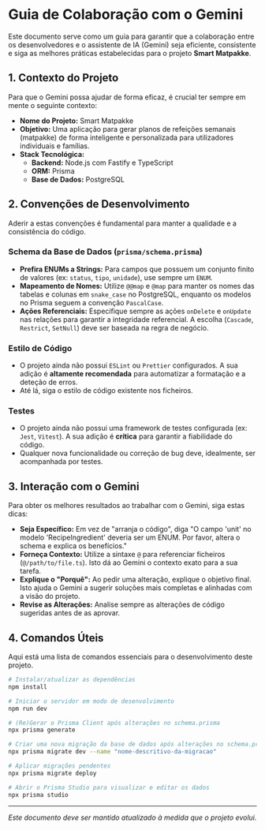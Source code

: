 # Guia de Colaboração com o Gemini

Este documento serve como um guia para garantir que a colaboração entre os desenvolvedores e o assistente de IA (Gemini) seja eficiente, consistente e siga as melhores práticas estabelecidas para o projeto **Smart Matpakke**.

## 1. Contexto do Projeto

Para que o Gemini possa ajudar de forma eficaz, é crucial ter sempre em mente o seguinte contexto:

-   **Nome do Projeto:** Smart Matpakke
-   **Objetivo:** Uma aplicação para gerar planos de refeições semanais (matpakke) de forma inteligente e personalizada para utilizadores individuais e famílias.
-   **Stack Tecnológica:**
    -   **Backend:** Node.js com Fastify e TypeScript
    -   **ORM:** Prisma
    -   **Base de Dados:** PostgreSQL

## 2. Convenções de Desenvolvimento

Aderir a estas convenções é fundamental para manter a qualidade e a consistência do código.

### Schema da Base de Dados (`prisma/schema.prisma`)

-   **Prefira ENUMs a Strings:** Para campos que possuem um conjunto finito de valores (ex: `status`, `tipo`, `unidade`), use sempre um `ENUM`.
-   **Mapeamento de Nomes:** Utilize `@@map` e `@map` para manter os nomes das tabelas e colunas em `snake_case` no PostgreSQL, enquanto os modelos no Prisma seguem a convenção `PascalCase`.
-   **Ações Referenciais:** Especifique sempre as ações `onDelete` e `onUpdate` nas relações para garantir a integridade referencial. A escolha (`Cascade`, `Restrict`, `SetNull`) deve ser baseada na regra de negócio.

### Estilo de Código

-   O projeto ainda não possui `ESLint` ou `Prettier` configurados. A sua adição é **altamente recomendada** para automatizar a formatação e a deteção de erros.
-   Até lá, siga o estilo de código existente nos ficheiros.

### Testes

-   O projeto ainda não possui uma framework de testes configurada (ex: `Jest`, `Vitest`). A sua adição é **crítica** para garantir a fiabilidade do código.
-   Qualquer nova funcionalidade ou correção de bug deve, idealmente, ser acompanhada por testes.

## 3. Interação com o Gemini

Para obter os melhores resultados ao trabalhar com o Gemini, siga estas dicas:

-   **Seja Específico:** Em vez de "arranja o código", diga "O campo 'unit' no modelo 'RecipeIngredient' deveria ser um ENUM. Por favor, altera o schema e explica os benefícios."
-   **Forneça Contexto:** Utilize a sintaxe `@` para referenciar ficheiros (`@/path/to/file.ts`). Isto dá ao Gemini o contexto exato para a sua tarefa.
-   **Explique o "Porquê":** Ao pedir uma alteração, explique o objetivo final. Isto ajuda o Gemini a sugerir soluções mais completas e alinhadas com a visão do projeto.
-   **Revise as Alterações:** Analise sempre as alterações de código sugeridas antes de as aprovar.

## 4. Comandos Úteis

Aqui está uma lista de comandos essenciais para o desenvolvimento deste projeto.

```bash
# Instalar/atualizar as dependências
npm install

# Iniciar o servidor em modo de desenvolvimento
npm run dev

# (Re)Gerar o Prisma Client após alterações no schema.prisma
npx prisma generate

# Criar uma nova migração da base de dados após alterações no schema.prisma
npx prisma migrate dev --name "nome-descritivo-da-migracao"

# Aplicar migrações pendentes
npx prisma migrate deploy

# Abrir o Prisma Studio para visualizar e editar os dados
npx prisma studio
```

---
*Este documento deve ser mantido atualizado à medida que o projeto evolui.*
